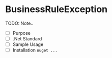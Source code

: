 # BusinessRuleException

TODO: Note..

- [ ] Purpose
- [ ] .Net Standard
- [ ] Sample Usage
- [ ] Installation `nuget ...`
